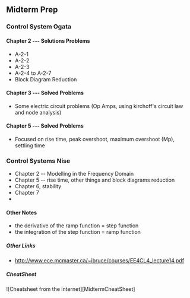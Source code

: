 ## Midterm Prep

### Control System Ogata

#### Chapter 2 --- Solutions Problems

* A-2-1
* A-2-2
* A-2-3
* A-2-4 to A-2-7
* Block Diagram Reduction

#### Chapter 3 --- Solved Problems 

* Some electric circuit problems (Op Amps, using kirchoff's circuit law and node analysis)

#### Chapter 5 --- Solved Problems

* Focused on rise time, peak overshoot, maximum overshoot (Mp), settling time

### Control Systems Nise

* Chapter 2 -- Modelling in the Frequency Domain
* Chapter 5 -- rise time, other things and block diagrams reduction
* Chapter 6, stability
* Chapter 7
*
 
#### Other Notes
- the derivative of the ramp function = step function
- the integration of the step function = ramp function

##### Other Links
- http://www.ece.mcmaster.ca/~ibruce/courses/EE4CL4_lecture14.pdf

##### CheatSheet
![Cheatsheet from the internet][MidtermCheatSheet]